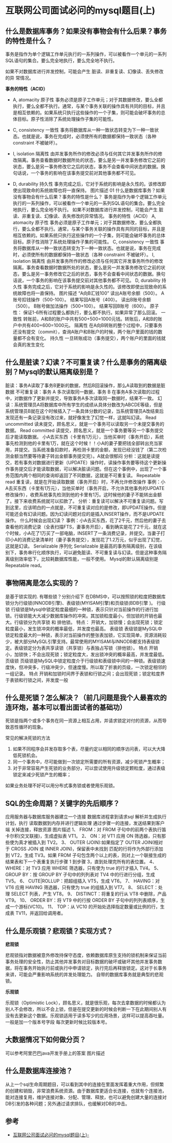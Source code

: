 # 互联网公司面试必问的mysql题目(上)




## 什么是数据库事务？如果没有事物会有什么后果？事务的特性是什么？

事务是指作为单个逻辑工作单元执行的一系列操作，可以被看作一个单元的一系列SQL语句的集合。要么完全地执行，要么完全地不执行。

如果不对数据库进行并发控制，可能会产生 脏读、非重复读、幻像读、丢失修改的异
常情况。

**事务的特性（ACID）**

- A, atomacity 原子性
事务必须是原子工作单元；对于其数据修改，要么全都执行，要么全都不执行。通常，与某个事务关联的操作具有共同的目标，并且是相互依赖的。如果系统只执行这些操作的一个子集，则可能会破坏事务的总体目标。原子性消除了系统处理操作子集的可能性。

- C, consistency 一致性
事务将数据库从一种一致状态转变为下一种一致状态。也就是说，事务在完成时，必须使所有的数据都保持一致状态（各种 constraint 不被破坏）。

- I, isolation 隔离性
由并发事务所作的修改必须与任何其它并发事务所作的修改隔离。事务查看数据时数据所处的状态，要么是另一并发事务修改它之前的状态，要么是另一事务修改它之后的状态，事务不会查看中间状态的数据。换句话说，一个事务的影响在该事务提交前对其他事务都不可见。

- D, durability 持久性
事务完成之后，它对于系统的影响是永久性的。该修改即使出现致命的系统故障也将一直保持。
图片描述
01
什么是数据库事务？如果没有事物会有什么后果？事务的特性是什么？
事务是指作为单个逻辑工作单元执行的一系列操作，可以被看作一个单元的一系列SQL语句的集合。要么完全地执行，要么完全地不执行。
如果不对数据库进行并发控制，可能会产生 脏读、非重复读、幻像读、丢失修改的异常情况。
事务的特性（ACID）
A, atomacity 原子性 事务必须是原子工作单元；对于其数据修改，要么全都执行，要么全都不执行。通常，与某个事务关联的操作具有共同的目标，并且是相互依赖的。如果系统只执行这些操作的一个子集，则可能会破坏事务的总体目标。原子性消除了系统处理操作子集的可能性。
C, consistency 一致性
事务将数据库从一种一致状态转变为下一种一致状态。也就是说，事务在完成时，必须使所有的数据都保持一致状态（各种 constraint 不被破坏）。
I, isolation 隔离性 由并发事务所作的修改必须与任何其它并发事务所作的修改隔离。事务查看数据时数据所处的状态，要么是另一并发事务修改它之前的状态，要么是另一事务修改它之后的状态，事务不会查看中间状态的数据。换句话说，一个事务的影响在该事务提交前对其他事务都不可见。
D, durability 持久性
事务完成之后，它对于系统的影响是永久性的。该修改即使出现致命的系统故障也将一直保持。
图片描述
“A向B汇钱100”
读出A账号余额（500）。
A账号扣钱操作（500-100）。
结果写回A账号（400）。
读出B账号余额（500）。
B账号做加法操作（500+100）。
结果写回B账号（600）。
原子性：
保证1-6所有过程要么都执行，要么都不执行。如果异常了那么回滚。
一致性
转账前，A和B的账户中共有500+500=1000元钱。转账后，A和B的账户中共有400+600=1000元。
隔离性
在A向B转账的整个过程中，只要事务还没有提交（commit），查询A账户和B账户的时候，两个账户里面的钱的数量都不会有变化。
持久性
一旦转账成功（事务提交），两个账户的里面的钱就会真的发生变化
## 什么是脏读？幻读？不可重复读？什么是事务的隔离级别？Mysql的默认隔离级别是？

脏读：事务A读取了事务B更新的数据，然后B回滚操作，那么A读取到的数据是脏数据
不可重复读：事务 A 多次读取同一数据，事务 B 在事务A多次读取的过程中，对数据作了更新并提交，导致事务A多次读取同一数据时，结果不一致。
幻读：系统管理员A将数据库中所有学生的成绩从具体分数改为ABCDE等级，但是系统管理员B就在这个时候插入了一条具体分数的记录，当系统管理员A改结束后发现还有一条记录没有改过来，就好像发生了幻觉一样，这就叫幻读。
Read uncommitted
读未提交，顾名思义，就是一个事务可以读取另一个未提交事务的数据。
Read committed
读提交，顾名思义，就是一个事务要等另一个事务提交后才能读取数据。
小A去买东西（卡里有1万元），当他买单时（事务开启），系统事先检测到他的卡里有1万，就在这个时候！！小A的妻子要把钱全部转出充当家用，并提交。当系统准备扣款时，再检测卡里的金额，发现已经没钱了（第二次检测金额当然要等待妻子转出金额事务提交完）。A就会很郁闷
分析：这就是读提交，若有事务对数据进行更新（UPDATE）操作时，读操作事务要等待这个更新操作事务提交后才能读取数据，可以解决脏读问题。但在这个事例中，出现了一个事务范围内两个相同的查询却返回了不同数据，这就是不可重复读。
Repeatable read
重复读，就是在开始读取数据（事务开启）时，不再允许修改操作
事例：小A去买东西（卡里有1万元），当他买单时（事务开启，不允许其他事务的UPDATE修改操作），收费系统事先检测到他的卡里有1万。这时候他的妻子不能转出金额了。接下来收费系统就可以扣款了。
分析：重复读可以解决不可重复读问题。写到这里，应该明白的一点就是，不可重复读对应的是修改，即UPDATE操作。但是可能还会有幻读问题。因为幻读问题对应的是插入INSERT操作，而不是UPDATE操作。
什么时候会出现幻读？
事例：小A去买东西，花了2千元，然后他的妻子去查看他的消费记录（全表扫描FTS，妻事务开启），看到确实是花了2千元，就在这个时候，小A花了1万买了一部电脑，INSERT了一条消费记录，并提交。当妻子打印小A的消费记录清单时（妻子事务提交），发现花了1.2万元，似乎出现了幻觉，这就是幻读。
Serializable 序列化
Serializable 是最高的事务隔离级别，在该级别下，事务串行化顺序执行，可以避免脏读、不可重复读与幻读。但是这种事务隔离级别效率低下，比较耗数据库性能，一般不使用。
Mysql的默认隔离级别是Repeatable read。

## 事物隔离是怎么实现的？

是基于锁实现的.
有哪些锁？分别介绍下
在DBMS中，可以按照锁的粒度把数据库锁分为行级锁(INNODB引擎)、表级锁(MYISAM引擎)和页级锁(BDB引擎 )。
行级锁
行级锁是Mysql中锁定粒度最细的一种锁，表示只针对当前操作的行进行加锁。行级锁能大大减少数据库操作的冲突。其加锁粒度最小，但加锁的开销也最大。行级锁分为共享锁 和 排他锁。
特点：
开销大，加锁慢；会出现死锁；锁定粒度最小，发生锁冲突的概率最低，并发度也最高。
表级锁
表级锁是MySQL中锁定粒度最大的一种锁，表示对当前操作的整张表加锁，它实现简单，资源消耗较少，被大部分MySQL引擎支持。最常使用的MYISAM与INNODB都支持表级锁定。表级锁定分为表共享读锁（共享锁）与表独占写锁（排他锁）。
特点
开销小，加锁快；不会出现死锁；锁定粒度大，发出锁冲突的概率最高，并发度最低。
页级锁
页级锁是MySQL中锁定粒度介于行级锁和表级锁中间的一种锁。表级锁速度快，但冲突多，行级冲突少，但速度慢。所以取了折衷的页级，一次锁定相邻的一组记录。
特点
开销和加锁时间界于表锁和行锁之间；会出现死锁；锁定粒度界于表锁和行锁之间，并发度一般

## 什么是死锁？怎么解决？（前几问题是我个人最喜欢的连环炮，基本可以看出面试者的基础功）


死锁是指两个或多个事务在同一资源上相互占用，并请求锁定对付的资源，从而导致恶性循环的现象。

常见的解决死锁的方法

1. 如果不同程序会并发存取多个表，尽量约定以相同的顺序访问表，可以大大降低死锁机会。
2. 同一个事务中，尽可能做到一次锁定所需要的所有资源，减少死锁产生概率；
3. 对于非常容易产生死锁的业务部分，可以尝试使用升级锁定颗粒度，通过表级锁定来减少死锁产生的概率；

如果业务处理不好可以用分布式事务锁或者使用乐观锁。

## SQL的生命周期？关键字的先后顺序？

应用服务器与数据库服务器建立一个连接
数据库进程拿到请求sql
解析并生成执行计划，执行
读取数据到内存并进行逻辑处理
通过步骤一的连接，发送结果到客户端
关掉连接，释放资源
图片描述
1、 FROM：对 FROM 子句中的前两个表执行笛卡尔积(交叉联接)，生成虚拟表 VT1。
2、 ON：对 VT1 应用 ON 筛选器，只有那些使为真才被插入到 TV2。
3、 OUTER (JOIN):如果指定了 OUTER JOIN(相对于 CROSS JOIN 或 INNER JOIN)，保留表中未找到
匹配的行将作为外部行添加到 VT2，生成 TV3。如果 FROM 子句包含两个以上的表，则对上一个联接生成的
结果表和下一个表重复执行步骤 1 到步骤 3，直到处理完所有的表位置。
4、 WHERE：对 TV3 应用 WHERE 筛选器，只有使为 true 的行才插入 TV4。
5、 GROUP BY：按 GROUP BY 子句中的列列表对 TV4 中的行进行分组，生成 TV5。
6、 CUTE|ROLLUP：把超组插入 VT5，生成 VT6。
7、 HAVING：对 VT6 应用 HAVING 筛选器，只有使为 true 的组插入到 VT7。
8、 SELECT：处理 SELECT 列表，产生 VT8。
9、 DISTINCT：将重复的行从 VT8 中删除，产品 VT9。
10、 ORDER BY：将 VT9 中的行按 ORDER BY 子句中的列列表顺序，生成一个游标(VC10)。
11、 TOP：从 VC10 的开始处选择指定数量或比例的行，生成表 TV11，并返回给调用者。

## 什么是乐观锁？悲观锁？实现方式？

**悲观锁**

悲观锁指对数据被意外修改持保守态度，依赖数据库原生支持的锁机制来保证当前事务处理的安全性，防止其他并发事务对目标数据的破坏或破坏其他并发事务数据，将在事务开始执行前或执行中申请锁定，执行完后再释放锁定。这对于长事务来讲，可能会严重影响系统的并发处理能力。 自带的数据库事务就是典型的悲观锁。

**乐观锁**

乐观锁（Optimistic Lock），顾名思义，就是很乐观，每次去拿数据的时候都认为别人不会修改，所以不会上锁，但是在提交更新的时候会判断一下在此期间别人有没有去更新这个数据。乐观锁适用于读多写少的应用场景，这样可以提高吞吐量。
一般是加一个版本号字段 每次更新时候比较版本号。

## 大数据情况下如何做分页？

可以参考阿里巴巴java开发手册上的答案
图片描述

## 什么是数据库连接池？

从上一个sql生命周期题目，可以看到其中的连接在里面发挥着重大作用，但频繁的创建和销毁，非常浪费系统资源。由于数据库更适合长连接，也就有个连接池，能对连接复用，维护连接对象、分配、管理、释放，也可以避免创建大量的连接对DB引发的各种问题；另外通过请求排队，也缓解对DB的冲击。



## 参考

- [互联网公司面试必问的mysql题目(上)-](https://www.imooc.com/article/78609)
